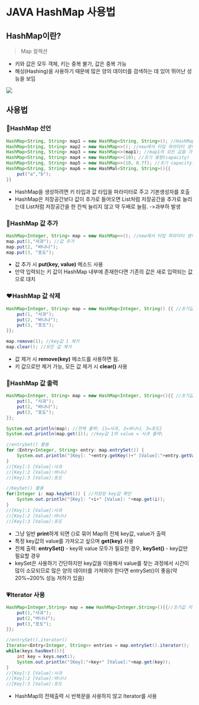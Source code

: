 # JAVA HashMap 사용법



## HashMap이란?

> Map 컬렉션

- 키와 값은 모두 객체, 키는 중복 불가, 값은 중복 가능
- 해싱(Hashing)을 사용하기 때문에 많은 양의 데이터를 검색하는 데 있어 뛰어난 성능을 보임

![](https://img1.daumcdn.net/thumb/R1280x0/?scode=mtistory2&fname=https%3A%2F%2Fblog.kakaocdn.net%2Fdn%2FcfpMTT%2FbtqEvxLt6qb%2FMXYNWUvXCKfRvNWjDMZoq0%2Fimg.png)



## 사용법

### :blue_heart:HashMap 선언

```java
HashMap<String, String> map1 = new HashMap<String, String>(); //HashMap 생성
HashMap<String, String> map2 = new HashMap<>(); //new에서 타입 파라미터 생략 가능
HashMap<String, String> map3 = new HashMap<>(map1); //map1의 모든 값을 가진 HashMap 생성
HashMap<String, String> map4 = new HashMap<>(10); //초기 용량(capacity) 지정
HashMap<String, String> map5 = new HashMap<>(10, 0.7f); //초기 capacity, load factor 지정
HashMap<String, String> map6 = new HashMal<String, String>(){{
    put("a","b");
}}
```

- HashMap을 생성하려면 키 타입과 값 타입을 파라미터로 주고 기본생성자를 호출
- HashMap은 저장공간보다 값이 추가로 들어오면 List처럼 저장공간을 추가로 늘리는데 List처럼 저장공간을 한 칸씩 늘리지 않고 약 두배로 늘림. ->과부하 발생



### :purple_heart:HashMap 값 추가

```java
HashMap<Integer, String> map = new HashMap<>(); //new에서 타입 파라미터 생략 가능
map.put(1,"사과"); //값 추가
map.put(2, "바나나");
map.put(3, "포도");
```

- 값 추가 시 **put(key, value)** 메소드 사용
- 만약 입력되는 키 값이 HashMap 내부에 존재한다면 기존의 값은 새로 입력되는 값으로 대치



### :heart:HashMap 값 삭제

```java
HashMap<Integer, String> map = new HashMap<Integer, String() {{ //초기값 지정
	put(1, "사과");
    put(2, "바나나");
    put(3, "포도");
}};

map.remove(1); //key값 1 제거
map.clear(); //모든 값 제거
```

- 값 제거 시 **remove(key)** 메소드를 사용하면 됨.
- 키 값으로만 제거 가능, 모든 값 제거 시 **clear()** 사용



### :green_heart:HashMap 값 출력

```java
HashMap<Integer, String> map = new HashMap<Integer, String>(){{ //초기값 지정
	put(1, "사과");
    put(2, "바나나");
    put(3, "포도");
}};

System.out.println(map); //전체 출력: {1=사과, 2=바나나, 3=포도}
System.out.println(map.get(1)); //key값 1의 value = 사과 출력\

//entrySet() 활용
for (Entry<Integer, String> entry: map.entrySet()) {
    System.out.println("[Key]: "+entry.getKey()+" [Value]:"+entry.getValue());
}
//[Key]:1 [Value]:사과
//[Key]:2 [Value]:바나나
//[Key]:3 [Value]:포도

//KeySet() 활용
for(Integer i: map.keySet()) { //저장된 key값 확인
    System.out.println("[Key]: "+i+" [Value]: "+map.get(i));
}
//[Key]:1 [Value]:사과
//[Key]:2 [Value]:바나나
//[Key]:3 [Value]:포도
```

- 그냥 일반 **print**하게 되면 {}로 묶어 Map의 전체 key값, value가 출력
- 특정 key값의 value를 가져오고 싶으며 **get(key)** 사용
- 전체 출력: **entrySet()** - key와 value 모두가 필요한 경우, **keySet()** - key값만 필요할 경우
- keySet은 사용하기 간단하지만  key값을 이용해서 value를 찾는 과정에서 시간이 많이 소모되므로 많은 양의 데이터를 가져와야 한다면 entrySet()이 좋음(약 20%~200% 성능 저하가 있음)



### :heartpulse:Iterator 사용

```java
HashMap<Integer,String> map = new HashMap<Integer,String>(){{//초기값 지정
    put(1,"사과");
    put(2,"바나나");
    put(3,"포도");
}};

//entrySet().iterator()
Iterator<Entry<Integer, String>> entries = map.entrySet().iterator();
while(keys.hasNext()){
    int key = keys.next();
    System.out.println("[Key]:"+key+" [Value]:"+map.get(key));
}
//[Key]:1 [Value]:사과
//[Key]:2 [Value]:바나나
//[Key]:3 [Value]:포도
```

- HashMap의 전체출력 시 반복문을 사용하지 않고 Iterator를 사용